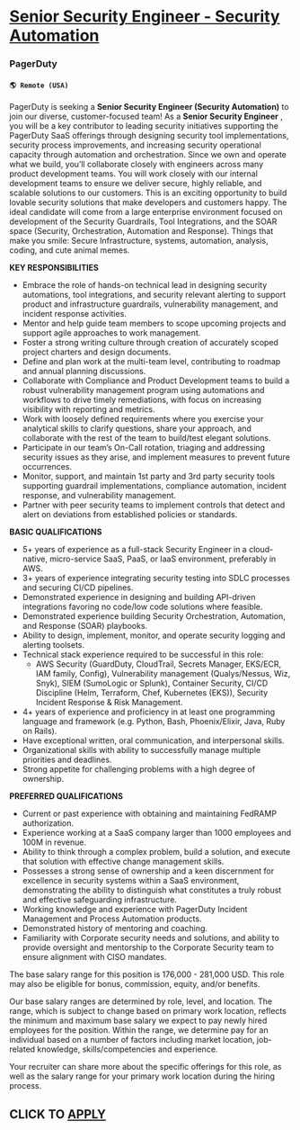 # [Senior Security Engineer - Security Automation](https://www.remotewlb.com/apply/senior-security-engineer-security-automation-96659)  
### PagerDuty  
#### `🌎 Remote (USA)`  

PagerDuty is seeking a **Senior Security Engineer (Security Automation)** to join our diverse, customer-focused team! As a **Senior Security Engineer** , you will be a key contributor to leading security initiatives supporting the PagerDuty SaaS offerings through designing security tool implementations, security process improvements, and increasing security operational capacity through automation and orchestration. Since we own and operate what we build, you’ll collaborate closely with engineers across many product development teams. You will work closely with our internal development teams to ensure we deliver secure, highly reliable, and scalable solutions to our customers. This is an exciting opportunity to build lovable security solutions that make developers and customers happy. The ideal candidate will come from a large enterprise environment focused on development of the Security Guardrails, Tool Integrations, and the SOAR space (Security, Orchestration, Automation and
Response). Things that make you smile: Secure Infrastructure, systems, automation, analysis, coding, and cute animal memes.

**KEY RESPONSIBILITIES**

  * Embrace the role of hands-on technical lead in designing security automations, tool integrations, and security relevant alerting to support product and infrastructure guardrails, vulnerability management, and incident response activities.
  * Mentor and help guide team members to scope upcoming projects and support agile approaches to work management.
  * Foster a strong writing culture through creation of accurately scoped project charters and design documents. 
  * Define and plan work at the multi-team level, contributing to roadmap and annual planning discussions.
  * Collaborate with Compliance and Product Development teams to build a robust vulnerability management program using automations and workflows to drive timely remediations, with focus on increasing visibility with reporting and metrics. 
  * Work with loosely defined requirements where you exercise your analytical skills to clarify questions, share your approach, and collaborate with the rest of the team to build/test elegant solutions. 
  * Participate in our team’s On-Call rotation, triaging and addressing security issues as they arise, and implement measures to prevent future occurrences.
  * Monitor, support, and maintain 1st party and 3rd party security tools supporting guardrail implementations, compliance automation, incident response, and vulnerability management.
  * Partner with peer security teams to implement controls that detect and alert on deviations from established policies or standards.

**BASIC QUALIFICATIONS**

  * 5+ years of experience as a full-stack Security Engineer in a cloud-native, micro-service SaaS, PaaS, or IaaS environment, preferably in AWS.
  * 3+ years of experience integrating security testing into SDLC processes and securing CI/CD pipelines.
  * Demonstrated experience in designing and building API-driven integrations favoring no code/low code solutions where feasible.
  * Demonstrated experience building Security Orchestration, Automation, and Response (SOAR) playbooks.
  * Ability to design, implement, monitor, and operate security logging and alerting toolsets.
  * Technical stack experience required to be successful in this role:
    * AWS Security (GuardDuty, CloudTrail, Secrets Manager, EKS/ECR, IAM family, Config), Vulnerability management (Qualys/Nessus, Wiz, Snyk), SIEM (SumoLogic or Splunk), Container Security, CI/CD Discipline (Helm, Terraform, Chef, Kubernetes (EKS)), Security Incident Response & Risk Management. 
  * 4+ years of experience and proficiency in at least one programming language and framework (e.g. Python, Bash, Phoenix/Elixir, Java, Ruby on Rails). 
  * Have exceptional written, oral communication, and interpersonal skills.
  * Organizational skills with ability to successfully manage multiple priorities and deadlines.
  * Strong appetite for challenging problems with a high degree of ownership.

**PREFERRED QUALIFICATIONS**

  * Current or past experience with obtaining and maintaining FedRAMP authorization. 
  * Experience working at a SaaS company larger than 1000 employees and 100M in revenue. 
  * Ability to think through a complex problem, build a solution, and execute that solution with effective change management skills. 
  * Possesses a strong sense of ownership and a keen discernment for excellence in security systems within a SaaS environment, demonstrating the ability to distinguish what constitutes a truly robust and effective safeguarding infrastructure.
  * Working knowledge and experience with PagerDuty Incident Management and Process Automation products.
  * Demonstrated history of mentoring and coaching.
  * Familiarity with Corporate security needs and solutions, and ability to provide oversight and mentorship to the Corporate Security team to ensure alignment with CISO mandates.

The base salary range for this position is 176,000 - 281,000 USD. This role may also be eligible for bonus, commission, equity, and/or benefits.

Our base salary ranges are determined by role, level, and location. The range, which is subject to change based on primary work location, reflects the minimum and maximum base salary we expect to pay newly hired employees for the position. Within the range, we determine pay for an individual based on a number of factors including market location, job-related knowledge, skills/competencies and experience.

Your recruiter can share more about the specific offerings for this role, as well as the salary range for your primary work location during the hiring process.

  
## CLICK TO [APPLY](https://www.remotewlb.com/apply/senior-security-engineer-security-automation-96659)

